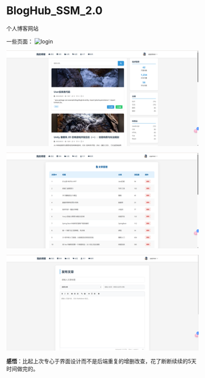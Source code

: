 # BlogHub_SSM_2.0
个人博客网站

一些页面：
![login](/img/login.png)

![api](/img/api.png)

![delete](/img/delete.png)

![mkd](/img/mkd.png)

**感悟**：比起上次专心于界面设计而不是后端重复的增删改查，花了断断续续的5天时间做完的。
